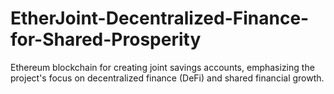 # EtherJoint-Decentralized-Finance-for-Shared-Prosperity
Ethereum blockchain for creating joint savings accounts, emphasizing the project's focus on decentralized finance (DeFi) and shared financial growth.
